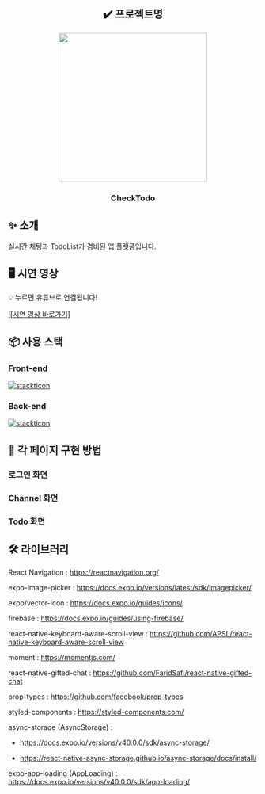 <div align="center">
  
## ✔️ 프로젝트명
<img  src="https://github.com/gyduddl/CheckTodo/assets/104330521/380e5b40-e9b4-49d7-a4dd-0cfe2f89f8c5" width="300" height="300"/>
<h3>CheckTodo</h3>
</div>

## ✨ 소개
실시간 채팅과 TodoList가 겸비된 앱 플랫폼입니다. 

## 🖥️ 시연 영상



💡 누르면 유튜브로 연결됩니다!

[![시연 영상 바로가기]]([https://www.youtube.com/watch?v=WEgfeWAgKgo](https://youtu.be/TEFs-hkH25A))


## 📦 사용 스택
### Front-end

[![stackticon](https://firebasestorage.googleapis.com/v0/b/stackticon-81399.appspot.com/o/images%2F1695882466636?alt=media&token=ca596cb3-ce85-4f84-b4fd-b2fbbfa6ec09)](https://github.com/msdio/stackticon)


### Back-end

[![stackticon](https://firebasestorage.googleapis.com/v0/b/stackticon-81399.appspot.com/o/images%2F1695911319614?alt=media&token=beb4b6c9-8da8-4644-a45c-606d09abea38)](https://github.com/msdio/stackticon)


## 📝 각 페이지 구현 방법
### 로그인 화면

### Channel 화면

### Todo 화면



## 🛠️ 라이브러리
React Navigation : https://reactnavigation.org/

expo-image-picker : https://docs.expo.io/versions/latest/sdk/imagepicker/

expo/vector-icon : https://docs.expo.io/guides/icons/

firebase : https://docs.expo.io/guides/using-firebase/

react-native-keyboard-aware-scroll-view : https://github.com/APSL/react-native-keyboard-aware-scroll-view

moment : https://momentjs.com/

react-native-gifted-chat : https://github.com/FaridSafi/react-native-gifted-chat

prop-types : https://github.com/facebook/prop-types

styled-components : https://styled-components.com/

async-storage (AsyncStorage) :

- https://docs.expo.io/versions/v40.0.0/sdk/async-storage/

- https://react-native-async-storage.github.io/async-storage/docs/install/

expo-app-loading (AppLoading) : https://docs.expo.io/versions/v40.0.0/sdk/app-loading/
